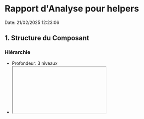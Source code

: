 # Rapport d'Analyse pour helpers

Date: 21/02/2025 12:23:06

## 1. Structure du Composant

### Hiérarchie

- Profondeur: 3 niveaux
- <iframe>

## 2. Tests

### Couverture

- Total: NaN%
- Éléments testés: 0/0

## 3. Styles

### Thèmes

- Support: Non

### Variables CSS

- Total: 0

### Mise en Page

- Type: flex

### Réactivité

- Media Queries: Non

### Suggestions d'Amélioration

- Aucun fichier de style trouvé

## 4. Fichiers du Composant

### Fichiers Requis

- helpers.tsx: ❌
- helpers.test.tsx: ❌
- helpers.styles.css: ❌
- index.ts: ❌
